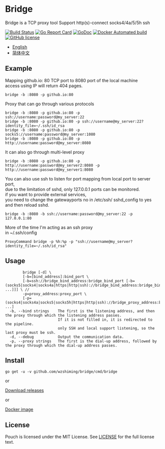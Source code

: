 # Bridge

Bridge is a TCP proxy tool Support http(s)-connect socks4/4a/5/5h ssh

[![Build Status](https://travis-ci.org/wzshiming/bridge.svg?branch=master)](https://travis-ci.org/wzshiming/bridge)
[![Go Report Card](https://goreportcard.com/badge/github.com/wzshiming/bridge)](https://goreportcard.com/report/github.com/wzshiming/bridge)
[![GoDoc](https://godoc.org/github.com/wzshiming/bridge?status.svg)](https://godoc.org/github.com/wzshiming/bridge)
[![Docker Automated build](https://img.shields.io/docker/cloud/automated/wzshiming/bridge.svg)](https://hub.docker.com/r/wzshiming/bridge)
[![GitHub license](https://img.shields.io/github/license/wzshiming/bridge.svg)](https://github.com/wzshiming/bridge/blob/master/LICENSE)

- [English](https://github.com/wzshiming/bridge/blob/master/README.md)
- [简体中文](https://github.com/wzshiming/bridge/blob/master/README_cn.md)

## Example

Mapping github.io: 80 TCP port to 8080 port of the local machine  
access using IP will return 404 pages.  

``` shell
bridge -b :8080 -p github.io:80
```

Proxy that can go through various protocols  

``` shell
bridge -b :8080 -p github.io:80 -p ssh://username:password@my_server:22
bridge -b :8080 -p github.io:80 -p ssh://username@my_server:22?identity_file=~/.ssh/id_rsa
bridge -b :8080 -p github.io:80 -p socks5://username:password@my_server:1080
bridge -b :8080 -p github.io:80 -p http://username:password@my_server:8080
```

It can also go through multi-level proxy  

``` shell
bridge -b :8080 -p github.io:80 -p http://username:password@my_server2:8080 -p http://username:password@my_server1:8080

```

You can also use ssh to listen for port mapping from local port to server port,  
due to the limitation of sshd, only 127.0.0.1 ports can be monitored.  
if you want to provide external services,  
you need to change the gatewayports no in /etc/ssh/ sshd_config to yes  
and then reload sshd.  

``` shell
bridge -b :8080 -b ssh://username:password@my_server:22 -p 127.0.0.1:80
```

More of the time I'm acting as an ssh proxy  
in ~/.ssh/config  

``` text
ProxyCommand bridge -p %h:%p -p "ssh://username@my_server?identity_file=~/.ssh/id_rsa"
```

## Usage

``` text
        bridge [-d] \
        [-b=[bind_address]:bind_port \
        [-b=ssh://bridge_bind_address:bridge_bind_port [-b=(socks5|socks4|socks4a|https|http|ssh)://bridge_bind_address:bridge_bind_port ...]]] \ //
        -p=proxy_address:proxy_port \
        [-p=(socks4|socks4a|socks5|socks5h|https|http|ssh)://bridge_proxy_address:bridge_proxy_port ...]
  -b, --bind strings    The first is the listening address, and then the proxy through which the listening address passes.
                        If it is not filled in, it is redirected to the pipeline.
                        only SSH and local support listening, so the last proxy must be ssh.
  -d, --debug           Output the communication data.
  -p, --proxy strings   The first is the dial-up address, followed by the proxy through which the dial-up address passes.
```

## Install

``` shell
go get -u -v github.com/wzshiming/bridge/cmd/bridge
```

or

[Download releases](https://github.com/wzshiming/bridge/releases)

or

[Docker image](https://hub.docker.com/r/wzshiming/bridge)

## License

Pouch is licensed under the MIT License. See [LICENSE](https://github.com/wzshiming/bridge/blob/master/LICENSE) for the full license text.
